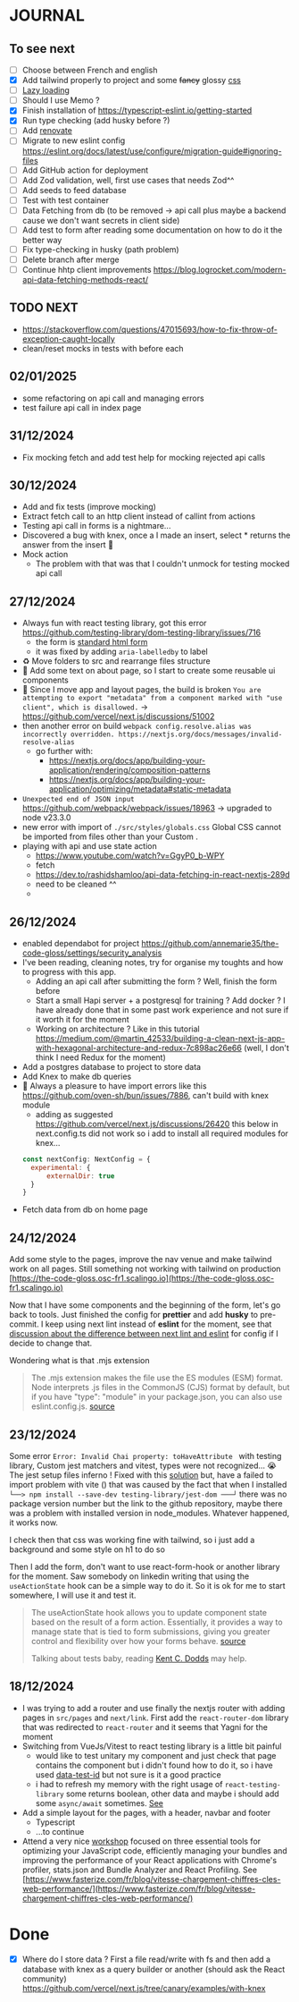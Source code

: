 # JOURNAL

## To see next

- [ ] Choose between French and english
- [x] Add tailwind properly to project and some ~~fancy~~ glossy [css](https://nextjs.org/docs/app/getting-started/css-and-styling)
- [ ] [Lazy loading](https://nextjs.org/docs/pages/building-your-application/optimizing/lazy-loading)
- [ ] Should I use Memo ?
- [x] Finish installation of https://typescript-eslint.io/getting-started
- [x] Run type checking (add husky before ?)
- [ ] Add [renovate](https://github.com/renovatebot/renovate/blob/main/docs/usage/getting-started/installing-onboarding.md)
- [ ] Migrate to new eslint config https://eslint.org/docs/latest/use/configure/migration-guide#ignoring-files
- [ ] Add GitHub action for deployment
- [ ] Add Zod validation, well, first use cases that needs Zod^^
- [ ] Add seeds to feed database
- [ ] Test with test container
- [ ] Data Fetching from db (to be removed -> api call plus maybe a backend cause we don't want secrets in client side)
- [ ] Add test to form after reading some documentation on how to do it the better way
- [ ] Fix type-checking in husky (path problem)
- [ ] Delete branch after merge
- [ ] Continue hhtp client improvements https://blog.logrocket.com/modern-api-data-fetching-methods-react/

## TODO NEXT

- https://stackoverflow.com/questions/47015693/how-to-fix-throw-of-exception-caught-locally
- clean/reset mocks in tests with before each

## 02/01/2025

- some refactoring on api call and managing errors
- test failure api call in index page

## 31/12/2024

- Fix mocking fetch and add test help for mocking rejected api calls

## 30/12/2024

- Add and fix tests (improve mocking)
- Extract fetch call to an http client instead of callint from actions
- Testing api call in forms is a nightmare...
- Discovered a bug with knex, once a I made an insert, select \* returns the answer from the insert 🤡
- Mock action
    - The problem with that was that I couldn't unmock for testing mocked api call

## 27/12/2024

- Always fun with react testing library, got this error https://github.com/testing-library/dom-testing-library/issues/716
    - the form is [standard html form](https://developer.mozilla.org/en-US/docs/Web/HTML/Element/form)
    - it was fixed by adding `aria-labelledby` to label
- :recycle: Move folders to src and rearrange files structure
- :lipstick: Add some text on about page, so I start to create some reusable ui components
- :monocle_face: Since I move app and layout pages, the build is broken `You are attempting to export "metadata" from a component marked with "use client", which is disallowed.` -> https://github.com/vercel/next.js/discussions/51002
- then another error on build `webpack config.resolve.alias was incorrectly overridden. https://nextjs.org/docs/messages/invalid-resolve-alias`
    - go further with:
        - https://nextjs.org/docs/app/building-your-application/rendering/composition-patterns
        - https://nextjs.org/docs/app/building-your-application/optimizing/metadata#static-metadata
- `Unexpected end of JSON input` https://github.com/webpack/webpack/issues/18963 -> upgraded to node v23.3.0
- new error with import of `./src/styles/globals.css`
  Global CSS cannot be imported from files other than your Custom <App>.
- playing with api and use state action
    - https://www.youtube.com/watch?v=GgyP0_b-WPY
    - fetch
    - https://dev.to/rashidshamloo/api-data-fetching-in-react-nextjs-289d
    - need to be cleaned ^^
    -

## 26/12/2024

- enabled dependabot for project https://github.com/annemarie35/the-code-gloss/settings/security_analysis
- I've been reading, cleaning notes, try for organise my toughts and how to progress with this app.
    - Adding an api call after submitting the form ? Well, finish the form before
    - Start a small Hapi server + a postgresql for training ? Add docker ? I have already done that in some past work experience and not sure if it worth it for the moment
    - Working on architecture ? Like in this tutorial https://medium.com/@martin_42533/building-a-clean-next-js-app-with-hexagonal-architecture-and-redux-7c898ac26e66 (well, I don't think I need Redux for the moment)
- Add a postgres database to project to store data
- Add Knex to make db queries
- :clown_face: Always a pleasure to have import errors like this https://github.com/oven-sh/bun/issues/7886, can't build with knex module
    - adding as suggested https://github.com/vercel/next.js/discussions/26420 this below in next.config.ts did not work so i add to install all required modules for knex...
    ```js
    const nextConfig: NextConfig = {
      experimental: {
          externalDir: true
      }
    }
    ```
- Fetch data from db on home page

## 24/12/2024

Add some style to the pages, improve the nav venue and make tailwind work on all pages.
Still something not working with tailwind on production [https://the-code-gloss.osc-fr1.scalingo.io](https://the-code-gloss.osc-fr1.scalingo.io)

Now that I have some components and the beginning of the form, let's go back to tools. Just finished the config for **prettier** and add **husky** to pre-commit.
I keep using next lint instead of **eslint** for the moment, see that [discussion about the difference between next lint and eslint](https://github.com/vercel/next.js/discussions/36440) for config if I decide to change that.

Wondering what is that .mjs extension

> The .mjs extension makes the file use the ES modules (ESM) format. Node interprets .js files in the CommonJS (CJS) format by default, but if you have "type": "module" in your package.json, you can also use eslint.config.js.
> [source](https://typescript-eslint.io/getting-started/)

## 23/12/2024

Some error `Error: Invalid Chai property: toHaveAttribute ` with testing library, Custom jest matchers and vitest, types were not recognized... 😭 The jest setup files inferno !
Fixed with this [solution](https://stackoverflow.com/questions/77611978/invalid-chai-property-in-vitest) but, have a failed to import problem with vite () that was caused by the fact that when I installed `└──> npm install --save-dev testing-library/jest-dom ───┘` there was no package version number but the link to the github repository, maybe there was a problem with installed version in node_modules. Whatever happened, it works now.

I check then that css was working fine with tailwind, so i just add a background and some style on h1 to do so

Then I add the form, don't want to use react-form-hook or another library for the moment. Saw somebody on linkedin writing that using the `useActionState` hook can be a simple way to do it. So it is ok for me to start somewhere, I will use it and test it.

> The useActionState hook allows you to update component state based on the result of a form action. Essentially, it provides a way to manage state that is tied to form submissions, giving you greater control and flexibility over how your forms behave.
> [source](https://medium.com/zestgeek/understanding-the-useactionstate-hook-in-react-real-life-examples-f1d2350d4932)
>
> Talking about tests baby, reading [Kent C. Dodds](https://kentcdodds.com/blog/common-mistakes-with-react-testing-library) may help.

## 18/12/2024

- I was trying to add a router and use finally the nextjs router with adding pages in `src/pages` and `next/link`. First add the `react-router-dom` library that was redirected to `react-router` and it seems that Yagni for the moment
- Switching from VueJs/Vitest to react testing library is a little bit painful
    - would like to test unitary my component and just check that page contains the component but i didn't found how to do it, so i have used [data-test-id](https://testing-library.com/docs/queries/bytestid/) but not sure is it a good practice
    - i had to refresh my memory with the right usage of `react-testing-library` some returns boolean, other data and maybe i should add some `async/await` sometimes. [See](https://timdeschryver.dev/blog/making-sure-youre-using-the-correct-query#byrole-provides-a-solution-to)
- Add a simple layout for the pages, with a header, navbar and footer
    - Typescript
    - ...to continue
- Attend a very nice [workshop](https://www.next-level.run/webinar-web-perf-bundle-optimisation) focused on three essential tools for optimizing your JavaScript code, efficiently managing your bundles and improving the performance of your React applications with Chrome's profiler, stats.json and Bundle Analyzer and React Profiling. See [https://www.fasterize.com/fr/blog/vitesse-chargement-chiffres-cles-web-performance/](https://www.fasterize.com/fr/blog/vitesse-chargement-chiffres-cles-web-performance/)

# Done

- [x] Where do I store data ? First a file read/write with fs and then add a database with knex as a query builder or another (should ask the React community) https://github.com/vercel/next.js/tree/canary/examples/with-knex
